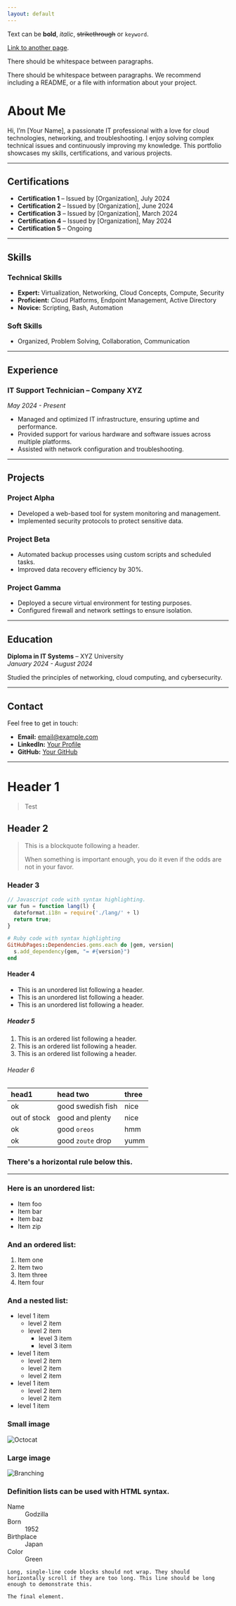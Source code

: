 ```yaml
---
layout: default
---
```


Text can be **bold**, _italic_, ~~strikethrough~~ or `keyword`.

[Link to another page](./another-page.html).

There should be whitespace between paragraphs.

There should be whitespace between paragraphs. We recommend including a README, or a file with information about your project.


# About Me

Hi, I’m [Your Name], a passionate IT professional with a love for cloud technologies, networking, and troubleshooting. I enjoy solving complex technical issues and continuously improving my knowledge. This portfolio showcases my skills, certifications, and various projects.

---

## Certifications

- **Certification 1** – Issued by [Organization], July 2024
- **Certification 2** – Issued by [Organization], June 2024
- **Certification 3** – Issued by [Organization], March 2024
- **Certification 4** – Issued by [Organization], May 2024
- **Certification 5** – Ongoing

---

## Skills

### Technical Skills
- **Expert:** Virtualization, Networking, Cloud Concepts, Compute, Security
- **Proficient:** Cloud Platforms, Endpoint Management, Active Directory
- **Novice:** Scripting, Bash, Automation

### Soft Skills
- Organized, Problem Solving, Collaboration, Communication

---

## Experience

### IT Support Technician – Company XYZ
_May 2024 - Present_

- Managed and optimized IT infrastructure, ensuring uptime and performance.
- Provided support for various hardware and software issues across multiple platforms.
- Assisted with network configuration and troubleshooting.

---

## Projects

### Project Alpha
- Developed a web-based tool for system monitoring and management.
- Implemented security protocols to protect sensitive data.

### Project Beta
- Automated backup processes using custom scripts and scheduled tasks.
- Improved data recovery efficiency by 30%.

### Project Gamma
- Deployed a secure virtual environment for testing purposes.
- Configured firewall and network settings to ensure isolation.

---

## Education

**Diploma in IT Systems** – XYZ University  
_January 2024 - August 2024_

Studied the principles of networking, cloud computing, and cybersecurity.

---

## Contact

Feel free to get in touch:

- **Email:** email@example.com
- **LinkedIn:** [Your Profile](https://linkedin.com/in/example)
- **GitHub:** [Your GitHub](https://github.com/username)

---






# Header 1

> Test

## Header 2

> This is a blockquote following a header.
>
> When something is important enough, you do it even if the odds are not in your favor.

### Header 3

```js
// Javascript code with syntax highlighting.
var fun = function lang(l) {
  dateformat.i18n = require('./lang/' + l)
  return true;
}
```

```ruby
# Ruby code with syntax highlighting
GitHubPages::Dependencies.gems.each do |gem, version|
  s.add_dependency(gem, "= #{version}")
end
```

#### Header 4

*   This is an unordered list following a header.
*   This is an unordered list following a header.
*   This is an unordered list following a header.

##### Header 5

1.  This is an ordered list following a header.
2.  This is an ordered list following a header.
3.  This is an ordered list following a header.

###### Header 6

| head1        | head two          | three |
|:-------------|:------------------|:------|
| ok           | good swedish fish | nice  |
| out of stock | good and plenty   | nice  |
| ok           | good `oreos`      | hmm   |
| ok           | good `zoute` drop | yumm  |

### There's a horizontal rule below this.

* * *

### Here is an unordered list:

*   Item foo
*   Item bar
*   Item baz
*   Item zip

### And an ordered list:

1.  Item one
1.  Item two
1.  Item three
1.  Item four

### And a nested list:

- level 1 item
  - level 2 item
  - level 2 item
    - level 3 item
    - level 3 item
- level 1 item
  - level 2 item
  - level 2 item
  - level 2 item
- level 1 item
  - level 2 item
  - level 2 item
- level 1 item

### Small image

![Octocat](https://github.githubassets.com/images/icons/emoji/octocat.png)

### Large image

![Branching](https://guides.github.com/activities/hello-world/branching.png)


### Definition lists can be used with HTML syntax.

<dl>
<dt>Name</dt>
<dd>Godzilla</dd>
<dt>Born</dt>
<dd>1952</dd>
<dt>Birthplace</dt>
<dd>Japan</dd>
<dt>Color</dt>
<dd>Green</dd>
</dl>

```
Long, single-line code blocks should not wrap. They should horizontally scroll if they are too long. This line should be long enough to demonstrate this.
```

```
The final element.
```

